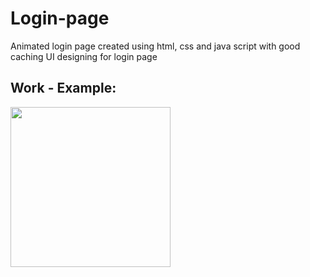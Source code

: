 # Login-page
Animated login page created using html, css and java script with good caching UI designing for login page 


## Work - Example:

<img src="![image](https://github.com/CodewithRajDeep/Login-page/assets/121842502/9fec8f53-30d6-4f6b-bd37-41ae2a3113e8)" width="256"/> 
